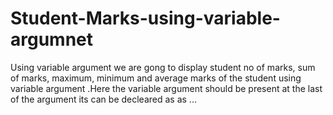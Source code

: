 # Student-Marks-using-variable-argumnet
Using variable argument we are gong to display student no of marks, sum of  marks, maximum, minimum and average marks of the student using variable argument .Here the variable argument should be present at the last of the argument its can be decleared as as ...
